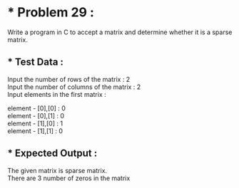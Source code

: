 # * Problem 29 : 

Write a program in C to accept a matrix and determine whether it is a sparse matrix.  

## * Test Data :

Input the number of rows of the matrix : 2  
Input the number of columns of the matrix : 2  
Input elements in the first matrix :  

element - [0],[0] : 0  
element - [0],[1] : 0  
element - [1],[0] : 1  
element - [1],[1] : 0  

## * Expected Output :  

The given matrix is sparse matrix.  
There are 3 number of zeros in the matrix  
